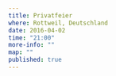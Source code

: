 ```yaml
---
title: Privatfeier
where: Rottweil, Deutschland
date: 2016-04-02
time: "21:00"
more-info: ""
map: ""
published: true
---
```

